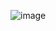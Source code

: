 ![image](https://cdn.discordapp.com/attachments/1096720092374499338/1130932835251912875/GalactiCircle.png)
